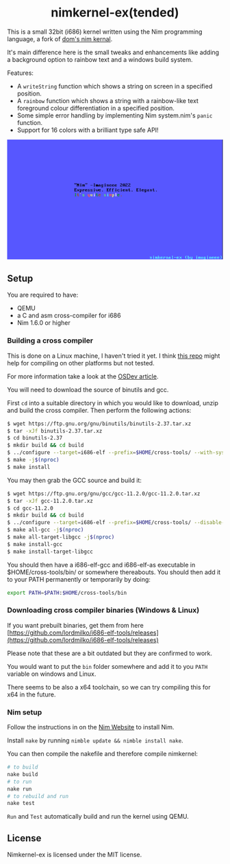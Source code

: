 <h1 align="center">nimkernel-ex(tended)</h1>

This is a small 32bit (i686) kernel written using the Nim programming language, a fork of [dom's nim kernal](https://github.com/dom96/nimkernel).

It's main difference here is the small tweaks and enhancements like adding a background option to rainbow text and a windows build system.

Features:
* A ``writeString`` function which shows a string on screen in a specified
  position.
* A ``rainbow`` function which shows a string with a rainbow-like text
  foreground colour differentiation in a specified position.
* Some simple error handling by implementing Nim system.nim's ``panic``
  function.
* Support for 16 colors with a brilliant type safe API!

![A screenshot of the nimkernal-ex](screenshot.png)

## Setup

You are required to have:

* QEMU
* a C and asm cross-compiler for i686
* Nim 1.6.0 or higher

### Building a cross compiler
This is done on a Linux machine, I haven't tried it yet. I think [this repo](https://github.com/lordmilko/i686-elf-tools#i686-elf-tools) might help for compiling on other platforms but not tested.

For more information take a look at the [OSDev article](http://wiki.osdev.org/GCC_Cross-Compiler).

You will need to download the source of binutils and gcc.

First ``cd`` into a suitable directory in which you would like to download, unzip
and build the cross compiler. Then perform the following actions:

```bash
$ wget https://ftp.gnu.org/gnu/binutils/binutils-2.37.tar.xz
$ tar -xJf binutils-2.37.tar.xz
$ cd binutils-2.37
$ mkdir build && cd build
$ ../configure --target=i686-elf --prefix=$HOME/cross-tools/ --with-sysroot --disable-nls --disable-werror
$ make -j$(nproc)
$ make install
```

You may then grab the GCC source and build it:

```bash
$ wget https://ftp.gnu.org/gnu/gcc/gcc-11.2.0/gcc-11.2.0.tar.xz
$ tar -xJf gcc-11.2.0.tar.xz
$ cd gcc-11.2.0
$ mkdir build && cd build
$ ../configure --target=i686-elf --prefix=$HOME/cross-tools/ --disable-nls --enable-languages=c --without-headers
$ make all-gcc -j$(nproc)
$ make all-target-libgcc -j$(nproc)
$ make install-gcc
$ make install-target-libgcc
```

You should then have a i686-elf-gcc and i686-elf-as executable in $HOME/cross-tools/bin/ or somewhere thereabouts.
You should then add it to your PATH permanently or temporarily by doing:

```bash
export PATH=$PATH:$HOME/cross-tools/bin
```

### Downloading cross compiler binaries (Windows & Linux)

If you want prebuilt binaries, get them from here [https://github.com/lordmilko/i686-elf-tools/releases](https://github.com/lordmilko/i686-elf-tools/releases)

Please note that these are a bit outdated but they are confirmed to work.

You would want to put the `bin` folder somewhere and add it to you `PATH` variable on windows and Linux.

There seems to be also a x64 toolchain, so we can try compiling this for x64 in the future.

### Nim setup

Follow the instructions in on the [Nim Website](https://nim-lang.org/install.html) to install Nim.

Install `nake` by running `nimble update && nimble install nake`.

You can then compile the nakefile and therefore compile nimkernel:

```bash
# to build
nake build
# to run
nake run
# to rebuild and run
nake test
```

`Run` and `Test` automatically build and run the kernel using QEMU.

## License

Nimkernel-ex is licensed under the MIT license.


